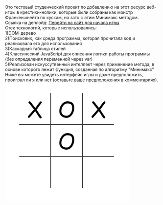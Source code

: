 Это тестовый студенческий проект по добавлению на этот ресурс веб-игры в крестики-нолики, которые были собраны как монстр Франкеншнейта по кускам, но зато с этим Минимакс методом.<br>
Ссылка на деплойд: <a href="https://coruscating-torrone-17641a.netlify.app/">Перейти на сайт для начала игры</a> <br>
Стек технологий, которые использовались: <br>
1)DOM-дерево <br>
2)Поисковик, как среда программа, которая прочитала код и реализовала его для использования <br>
3)Каскадная таблица стилей <br>
4)Классический JavaScript для описания логики работы программы (без определения переменной через var) <br>
5)Реализован искуссутвенный интеллект через применение метода, в основе которого лежит функция, созданная по алгоритму "Минимакс" <br>
Ниже вы можете увидеть интерфейс игры и даже предположить, проиграл ли я или нет (оставьте ваше предположения в комментариях). <br>
<img src="еще не проиграл.PNG"> <br>
